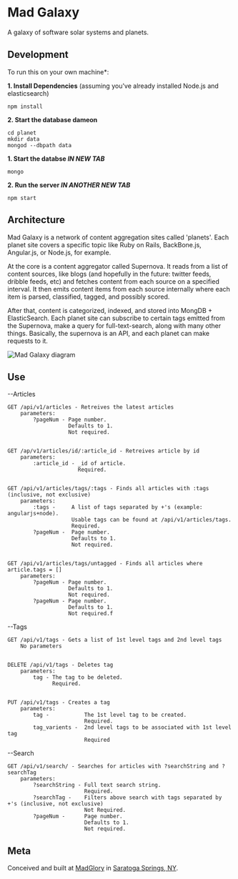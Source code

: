 Mad Galaxy
==========

A galaxy of software solar systems and planets.

Development
-----------
To run this on your own machine*:

__1. Install Dependencies__
(assuming you've already installed Node.js and elasticsearch)

    npm install

__2. Start the database dameon__

    cd planet
    mkdir data
    mongod --dbpath data

__1. Start the databse *IN NEW TAB*__

    mongo

__2. Run the server *IN ANOTHER NEW TAB*__

    npm start


Architecture
------------
Mad Galaxy is a network of content aggregation sites called 'planets'. Each
planet site covers a specific topic like Ruby on Rails, BackBone.js,
Angular.js, or Node.js, for example.

At the core is a content aggregator called Supernova. It reads from a list of
content sources, like blogs (and hopefully in the future: twitter feeds, dribble feeds, etc)
and fetches content from each source on a specified interval. It then emits content items from each
source internally where each item is parsed, classified, tagged, and possibly
scored.

After that, content is categorized, indexed, and stored into MongDB + ElasticSearch. 
Each planet site can subscribe to certain tags emitted from the Supernova, make a query for full-text-search, 
along with many other things. Basically, the supernova is an API, and each planet can make requests to it.

![ Mad Galaxy diagram ](https://raw.githubusercontent.com/madgloryint/madgalaxy/master/docs/mad_galaxy_sketch.jpg)

Use
---
--Articles

    GET /api/v1/articles - Retreives the latest articles
        parameters:
            ?pageNum - Page number. 
                       Defaults to 1. 
                       Not required.


    GET /ap/v1/articles/id/:article_id - Retreives article by id
        parameters:
            :article_id - _id of article. 
                          Required.


    GET /api/v1/articles/tags/:tags - Finds all articles with :tags (inclusive, not exclusive)
        parameters:
            :tags -     A list of tags separated by +'s (example: angularjs+node). 
                        Usable tags can be found at /api/v1/articles/tags.
                        Required.
            ?pageNum -  Page number. 
                        Defaults to 1. 
                        Not required.


    GET /api/v1/articles/tags/untagged - Finds all articles where article.tags = []
        parameters:
            ?pageNum - Page number. 
                       Defaults to 1. 
                       Not required.
            ?pageNum - Page number. 
                       Defaults to 1. 
                       Not required.f


--Tags

    GET /api/v1/tags - Gets a list of 1st level tags and 2nd level tags
        No parameters


    DELETE /api/v1/tags - Deletes tag 
        parameters:
            tag - The tag to be deleted.
                  Required.


    PUT /api/v1/tags - Creates a tag
        parameters:
            tag -           The 1st level tag to be created.
                            Required.
            tag_varients -  2nd level tags to be associated with 1st level tag
                            Required


--Search

    GET /api/v1/search/ - Searches for articles with ?searchString and ?searchTag
        parameters:
            ?searchString - Full text search string.
                            Required.
            ?searchTag -    Filters above search with tags separated by +'s (inclusive, not exclusive)
                            Not Required.
            ?pageNum -      Page number. 
                            Defaults to 1. 
                            Not required.



Meta
----
Conceived and built at [MadGlory](http://madglory.com) in [Saratoga Springs, NY](https://www.google.com/maps/place/Saratoga+Springs,+NY/@43.0616419,-73.7719178,13z/).
